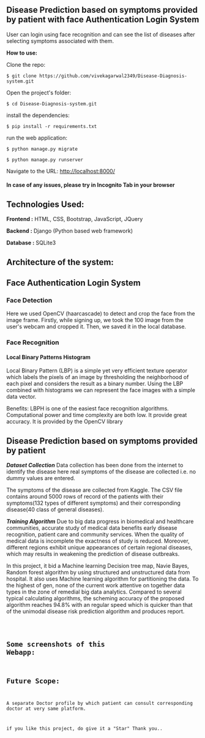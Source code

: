 ## Disease Prediction based on symptoms provided by patient with face Authentication Login System

User can login using face recognition and can see the list of diseases after selecting symptoms associated with them.

**How to use:**

Clone the repo:

`$ git clone https://github.com/vivekagarwal2349/Disease-Diagnosis-system.git`

Open the project's folder:

`$ cd Disease-Diagnosis-system.git`

install the dependencies:

`$ pip install -r requirements.txt`

run the web application:

`$ python manage.py migrate`

`$ python manage.py runserver`

Navigate to the URL: <http://localhost:8000/>

#### In case of any issues, please try in Incognito Tab in your browser 

## Technologies Used:

**Frontend :** HTML, CSS, Bootstrap, JavaScript, JQuery

**Backend :** Django (Python based web framework)

**Database :** SQLite3

## Architecture of the system:



## Face Authentication Login System

### Face Detection

Here we used OpenCV (haarcascade)<haarcascade link> to detect and crop the face from the image frame. 
Firstly, while signing up, we took the 100 image from the user's webcam and cropped it. Then, we saved it in the local database.

### Face Recognition
#### Local Binary Patterns Histogram
Local Binary Pattern (LBP) is a simple yet very efficient texture operator which labels the pixels of an image by thresholding the neighborhood of each pixel and considers the result as a binary number.
Using the LBP combined with histograms we can represent the face images with a simple data vector.

Benefits:
LBPH is one of the easiest face recognition algorithms.
Computational power and time complexity are both low.
It provide great accuracy.
It is provided by the OpenCV library

## Disease Prediction based on symptoms provided by patient

***Dataset Collection***
Data collection has been done from the internet to identify the disease here real symptoms of the disease are collected i.e. no dummy values are entered.

The symptoms of the disease are collected from Kaggle. The CSV file contains around 5000 rows of record of the patients with their symptoms(132 types of different symptoms) and their corresponding disease(40 class of general diseases).

<dataset image link>

***Training Algorithm***
Due to big data progress in biomedical and healthcare communities, accurate study of medical data benefits early disease recognition, patient care and community services. When the quality of medical data is incomplete the exactness of study is reduced. Moreover, different regions exhibit unique appearances of certain regional diseases, which may results in weakening the prediction of disease outbreaks.

In this project, it bid a Machine learning Decision tree map, Navie Bayes, Random forest algorithm by using structured and unstructured data from hospital. It also uses Machine learning algorithm for partitioning the data. To the highest of gen, none of the current work attentive on together data types in the zone of remedial big data analytics. Compared to several typical calculating algorithms, the scheming accuracy of the proposed algorithm reaches 94.8% with an regular speed which is quicker than that of the unimodal disease risk prediction algorithm and produces report.

<code link>

## Some screenshots of this Webapp:



## Future Scope:
A separate Doctor profile by which patient can consult corresponding doctor at very same platform.



if you like this project, do give it a "Star" Thank you..
